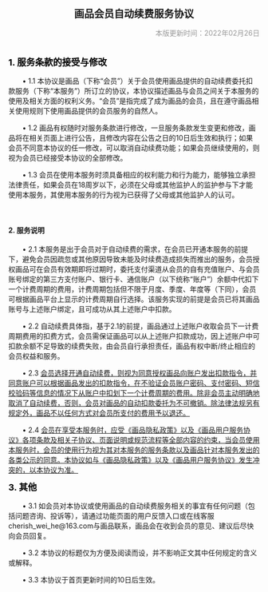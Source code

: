 <HTML>
    <HEAD>
        <META http-equiv="Content-Type" content="text/html; charset=UTF-8">
            <BODY >
<div class="main mainC3">
      <h1 style="padding-bottom:10px; text-align:center;font-size: 20px;font-weight: bold;">画品会员自动续费服务协议
        <p style="text-align:right;font-weight:normal;font-size:14px;color: #999999">本版更新时间：2022年02月26日</p>
      </h1>
      <p style="margin-bottom: 12px;"><strong style="font-size: 18px;color: #000;line-height: 24px;">1.    服务条款的接受与修改</strong><br></p>
      <p style="text-indent:2em;">•    1.1    本协议是画品（下称“会员”）关于会员使用画品提供的自动续费委托扣款服务（下称“本服务”）所订立的协议，本协议描述画品与会员之间关于本服务的使用及相关方面的权利义务。“会员”是指完成了成为画品的会员，且在遵守画品相关使用规则下使用画品提供的会员服务的自然人。</p>
      <p style="text-indent:2em;">•    1.2    画品有权随时对服务条款进行修改，一旦服务条款发生变更和修改，画品将在相关页面上进行公告，且修改内容在公告之日的10日后生效和执行；如果会员不同意本协议的任一修改，可以取消自动续费功能；如果会员继续使用的，则视为会员已经接受本协议的全部修改。</p>
      <p style="text-indent:2em;">•    1.3    会员在使用本服务时须具备相应的权利能力和行为能力，能够独立承担法律责任，如果会员在18周岁以下，必须在父母或其他监护人的监护参与下才能使用本服务，其使用本服务的行为视为已获得了父母或其他监护人的认可。</p>
      <br />
     <div>
      <h4>2. 服务说明</h4>
      <div>
      <p style="text-indent:2em;">•    2.1    本服务是出于会员对于自动续费的需求，在会员已开通本服务的前提下，避免会员因疏忽或其他原因导致未能及时续费造成损失而推出的服务，会员授权画品可在会员有效期即将过期时，委托支付渠道从会员的自有充值账户、与会员账号绑定的第三方支付账户、银行卡、通信账户（以下统称“账户”）余额中代扣下一个计费周期的费用，计费周期包括但不限于月度、季度、年度等（下同），会员可根据画品平台上显示的计费周期自行选择。该服务实现的前提是会员已将其画品账号与上述账户绑定，且可成功从其上述账户中扣款。</p>
      <p style="text-indent:2em;">•    2.2    自动续费具体指，基于2.1的前提，画品通过上述账户收取会员下一计费周期费用的扣费方式，会员需保证画品可以从上述账户扣款成功，因上述账户中可扣款余额不足导致的续费失败，由会员自行承担责任，画品有权中断/终止相应的会员权益和服务。</p>
      <p style="text-indent:2em;">•    2.3    <u>会员选择开通自动续费，则视为同意授权画品向账户发出扣款指令，并同意账户可以根据画品发出的扣款指令，在不验证会员账户密码、支付密码、短信校验码等信息的情况下从账户中扣划下一个计费周期的费用。除非会员主动明确地取消了自动续费，否则，会员对画品的自动扣款委托为不可撤销。除法律法规另有规定外，画品不以任何方式对会员所支付的费用予以退还。</u></p>
      <p style="text-indent:2em;">•    2.4    <u>会员在享受本服务时，应受《画品隐私政策》以及《画品用户服务协议》各项条款及相关子协议、页面说明或规范流程等全部内容的约束，当会员使用本服务时，会员的使用行为视为其对本服务的服务条款以及画品针对本服务发出的各类公示的同意。本协议如与《画品隐私政策》以及《画品用户服务协议》发生冲突的，以本协议为准。</u></p>
        <div>
      <p style="margin-bottom: 12px;"><strong style="font-size: 18px;color: #000;line-height: 24px;">3.    其他</strong><br></p>
      <p style="text-indent:2em;">• 3.1    如会员对本协议或使用画品的自动续费服务相关的事宜有任何问题（包括问题咨询、投诉等），请通过功能页面的用户反馈入口或在线客服cherish_wei_he@163.com与画品联系，画品会在收到会员的意见、建议后尽快向会员回复。</p>
      <p style="text-indent:2em;">• 3.2    本协议的标题仅为方便及阅读而设，并不影响正文其中任何规定的含义或解释。</p>
      <p style="text-indent:2em;">• 3.3    本协议于首页更新时间的10日后生效。</p>
      <br /><br />
      </div>
       </div>
       </div>
    </div>
    </BODY>
</HTML>

